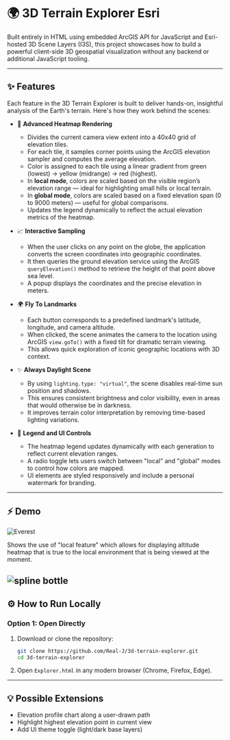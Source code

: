 # 🌍 3D Terrain Explorer Esri

Built entirely in HTML using embedded ArcGIS API for JavaScript and Esri-hosted 3D Scene Layers (I3S), this project showcases how to build a powerful client-side 3D geospatial visualization without any backend or additional JavaScript tooling.

---

## ✨ Features

Each feature in the 3D Terrain Explorer is built to deliver hands-on, insightful analysis of the Earth's terrain. Here's how they work behind the scenes:

- 🌈 **Advanced Heatmap Rendering**
  - Divides the current camera view extent into a 40x40 grid of elevation tiles.
  - For each tile, it samples corner points using the ArcGIS elevation sampler and computes the average elevation.
  - Color is assigned to each tile using a linear gradient from green (lowest) → yellow (midrange) → red (highest).
  - In **local mode**, colors are scaled based on the visible region’s elevation range — ideal for highlighting small hills or local terrain.
  - In **global mode**, colors are scaled based on a fixed elevation span (0 to 9000 meters) — useful for global comparisons.
  - Updates the legend dynamically to reflect the actual elevation metrics of the heatmap.

- 📈 **Interactive Sampling**
  - When the user clicks on any point on the globe, the application converts the screen coordinates into geographic coordinates.
  - It then queries the ground elevation service using the ArcGIS `queryElevation()` method to retrieve the height of that point above sea level.
  - A popup displays the coordinates and the precise elevation in meters.

- 🌍 **Fly To Landmarks**
  - Each button corresponds to a predefined landmark's latitude, longitude, and camera altitude.
  - When clicked, the scene animates the camera to the location using ArcGIS `view.goTo()` with a fixed tilt for dramatic terrain viewing.
  - This allows quick exploration of iconic geographic locations with 3D context.

- ✨ **Always Daylight Scene**
  - By using `lighting.type: "virtual"`, the scene disables real-time sun position and shadows.
  - This ensures consistent brightness and color visibility, even in areas that would otherwise be in darkness.
  - It improves terrain color interpretation by removing time-based lighting variations.

- 🔹 **Legend and UI Controls**
  - The heatmap legend updates dynamically with each generation to reflect current elevation ranges.
  - A radio toggle lets users switch between "local" and "global" modes to control how colors are mapped.
  - UI elements are styled responsively and include a personal watermark for branding.

---

## ⚡ Demo
![Everest](demo_1.PNG)

Shows the use of "local feature" which allows for displaying altitude heatmap that is true to the local environment that is being viewed at the moment.



![spline bottle](bottle.PNG)
---
## ⚙️ How to Run Locally

### Option 1: Open Directly
1. Download or clone the repository:
   ```bash
   git clone https://github.com/Real-J/3d-terrain-explorer.git
   cd 3d-terrain-explorer
   ```
2. Open `Explorer.html` in any modern browser (Chrome, Firefox, Edge).

---

## 💡 Possible Extensions
- Elevation profile chart along a user-drawn path
- Highlight highest elevation point in current view
- Add UI theme toggle (light/dark base layers)



